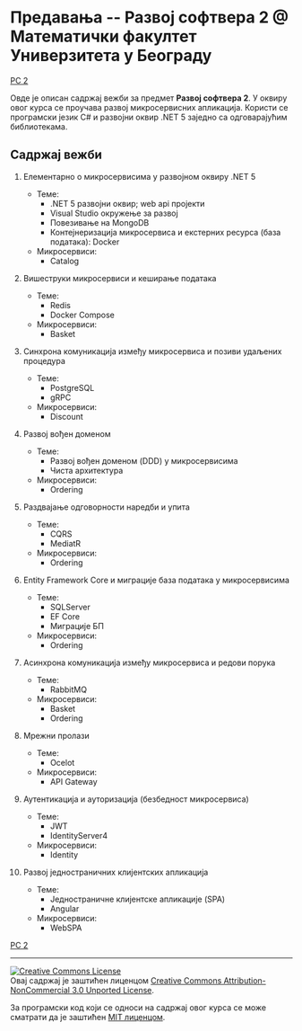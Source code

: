 # Предавања -- Развој софтвера 2 @ Математички факултет Универзитета у Београду

[РС 2](../README.md)

Овде је описан садржај вежби за предмет **Развој софтвера 2**. У оквиру овог курса се проучава развој микросервисних апликација. Користи се програмски језик C# и развојни оквир .NET 5 заједно са одговарајућим библиотекама.

## Садржај вежби

1. Елементарно о микросервисима у развојном оквиру .NET 5
    - Теме:
        - .NET 5 развојни оквир; web api пројекти
        - Visual Studio окружење за развој
        - Повезивање на MongoDB
        - Контејнеризација микросервиса и екстерних ресурса (база података): Docker
    - Микросервиси:
        - Catalog

1. Вишеструки микросервиси и кеширање података
    - Теме:
        - Redis
        - Docker Compose
    - Микросервиси:
        - Basket

1. Синхрона комуникација између микросервиса и позиви удаљених процедура
    - Теме:
        - PostgreSQL
        - gRPC
    - Микросервиси:
        - Discount

1. Развој вођен доменом
    - Теме:
        - Развој вођен доменом (DDD) у микросервисима
        - Чиста архитектура
    - Микросервиси:
        - Ordering

1. Раздвајање одговорности наредби и упита
    - Теме:
        - CQRS
        - MediatR
    - Микросервиси:
        - Ordering

1. Entity Framework Core и миграције база података у микросервисима
    - Теме:
        - SQLServer
        - EF Core
        - Миграције БП
    - Микросервиси:
        - Ordering

1. Асинхрона комуникација између микросервиса и редови порука
    - Теме:
        - RabbitMQ
    - Микросервиси:
        - Basket
        - Ordering

1. Мрежни пролази
    - Теме:
        - Ocelot
    - Микросервиси:
        - API Gateway

1. Аутентикација и ауторизација (безбедност микросервиса)
    - Теме:
        - JWT
        - IdentityServer4
    - Микросервиси:
        - Identity

1. Развој једностраничних клијентских апликација
    - Теме:
        - Једностраничне клијентске апликације (SPA)
        - Angular
    - Микросервиси:
        - WebSPA

[РС 2](../README.md)

---

<a rel="license" href="http://creativecommons.org/licenses/by-nc/3.0/"><img alt="Creative Commons License" style="border-width:0" src="https://i.creativecommons.org/l/by-nc/3.0/88x31.png" /></a><br />Овај садржај је заштићен лиценцом <a rel="license" href="http://creativecommons.org/licenses/by-nc/3.0/">Creative Commons Attribution-NonCommercial 3.0 Unported License</a>.

За програмски код који се односи на садржај овог курса се може сматрати да је заштићен [MIT лиценцом](/LICENSE).